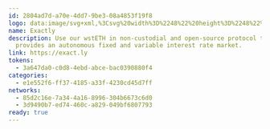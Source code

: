 ```yaml
---
id: 2804ad7d-a70e-4dd7-9be3-08a4853f19f8
logo: data:image/svg+xml,%3Csvg%20width%3D%2248%22%20height%3D%2248%22%20viewBox%3D%220%200%2048%2048%22%20fill%3D%22none%22%20xmlns%3D%22http%3A%2F%2Fwww.w3.org%2F2000%2Fsvg%22%3E%0A%3Cg%20clip-path%3D%22url(%23clip0_13671_3233)%22%3E%0A%3Crect%20width%3D%2248%22%20height%3D%2248%22%20rx%3D%2224%22%20fill%3D%22black%22%2F%3E%0A%3Cpath%20fill-rule%3D%22evenodd%22%20clip-rule%3D%22evenodd%22%20d%3D%22M13.6406%2015.2581H34.2005V16.0059H34.2012V18.2488H32.3321V17.501H15.5096V18.2488H13.6406V17.501V16.0059V15.2581ZM18.6877%2023.1082H29.3408V22.6336H31.2099V25.8111H29.3408V25.3511H18.6877V25.8111H16.8186V25.3511V23.1082V22.6336H18.6877V23.1082ZM34.2012%2032.4534H34.2005V33.2012H13.6406V32.4534V30.9583V30.2104H15.5096V30.9583H32.3321V30.2104H34.2012V32.4534Z%22%20fill%3D%22white%22%2F%3E%0A%3C%2Fg%3E%0A%3Cdefs%3E%0A%3CclipPath%20id%3D%22clip0_13671_3233%22%3E%0A%3Crect%20width%3D%2248%22%20height%3D%2248%22%20rx%3D%2224%22%20fill%3D%22white%22%2F%3E%0A%3C%2FclipPath%3E%0A%3C%2Fdefs%3E%0A%3C%2Fsvg%3E%0A
name: Exactly
description: Use our wstETH in non-custodial and open-source protocol that
  provides an autonomous fixed and variable interest rate market.
link: https://exact.ly
tokens:
  - 3a647da0-c0d8-4ebd-abce-bac0390880f4
categories:
  - e1e552f6-ff37-4185-a33f-4230cd45d7ff
networks:
  - 85d2c16e-7a34-4a16-8996-304b6673c6d0
  - 3d9490b7-ed74-460c-a829-049bf6807793
ready: true
---
```

